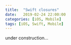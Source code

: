 ```yaml
---
title:  "Swift closures"
date:   2019-02-24 22:00:00
categories: [iOS, Mobile]
tags: [iOS, Swift, Mobile]
---
```


under construction...
